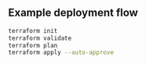 ## Example deployment flow

```bash
terraform init
terraform validate
terraform plan
terraform apply --auto-approve
```